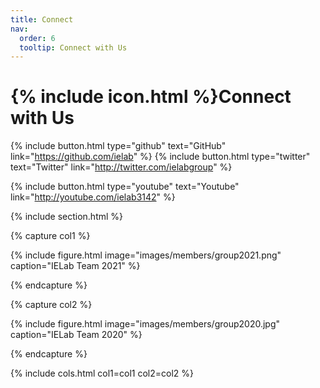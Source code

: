 ```yaml
---
title: Connect
nav:
  order: 6
  tooltip: Connect with Us
---
```


# {% include icon.html %}Connect with Us

{%
  include button.html
  type="github"
  text="GitHub"
  link="https://github.com/ielab"
%}
{%
  include button.html
  type="twitter"
  text="Twitter"
  link="http://twitter.com/ielabgroup"
%}

{%
  include button.html
  type="youtube"
  text="Youtube"
  link="http://youtube.com/ielab3142"
%}

{% include section.html %}

{% capture col1 %}

{%
  include figure.html
  image="images/members/group2021.png"
  caption="IELab Team 2021"
%}

{% endcapture %}

{% capture col2 %}

{%
  include figure.html
  image="images/members/group2020.jpg"
  caption="IELab Team 2020"
%}

{% endcapture %}

{% include cols.html col1=col1 col2=col2 %}
